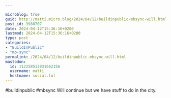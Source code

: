 ```yaml
---

microblog: true
guid: http://matti.micro.blog/2024/04/12/buildinpublic-mbsync-will.html
post_id: 3988707
date: 2024-04-12T15:36:16+0200
lastmod: 2024-04-12T15:36:16+0200
type: post
categories:
- "BuildInPublic"
- "mb-sync"
permalink: /2024/04/12/buildinpublic-mbsync-will.html
mastodon:
  id: 112258513831662156
  username: matti
  hostname: social.lol
---
```

#buildinpublic #mbsync Will continue but we have stuff to do in the city.
